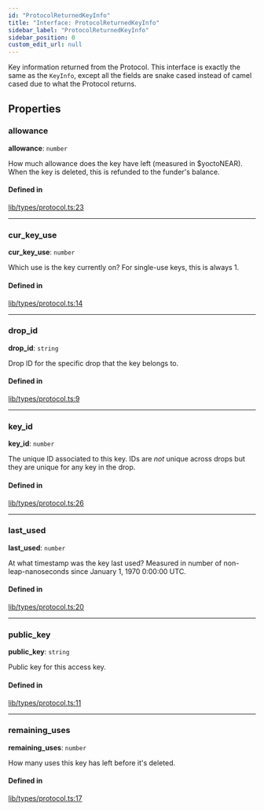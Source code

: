 ```yaml
---
id: "ProtocolReturnedKeyInfo"
title: "Interface: ProtocolReturnedKeyInfo"
sidebar_label: "ProtocolReturnedKeyInfo"
sidebar_position: 0
custom_edit_url: null
---
```


Key information returned from the Protocol. This interface is exactly the same as the `KeyInfo`, except all the fields are
snake cased instead of camel cased due to what the Protocol returns.

## Properties

### allowance

 **allowance**: `number`

How much allowance does the key have left (measured in $yoctoNEAR). When the key is deleted, this is refunded to the funder's balance.

#### Defined in

[lib/types/protocol.ts:23](https://github.com/keypom/keypom-js/blob/53ee056a4/packages/core/src/lib/types/protocol.ts#L23)

___

### cur\_key\_use

 **cur\_key\_use**: `number`

Which use is the key currently on? For single-use keys, this is always 1.

#### Defined in

[lib/types/protocol.ts:14](https://github.com/keypom/keypom-js/blob/53ee056a4/packages/core/src/lib/types/protocol.ts#L14)

___

### drop\_id

 **drop\_id**: `string`

Drop ID for the specific drop that the key belongs to.

#### Defined in

[lib/types/protocol.ts:9](https://github.com/keypom/keypom-js/blob/53ee056a4/packages/core/src/lib/types/protocol.ts#L9)

___

### key\_id

 **key\_id**: `number`

The unique ID associated to this key. IDs are *not* unique across drops but they are unique for any key in the drop.

#### Defined in

[lib/types/protocol.ts:26](https://github.com/keypom/keypom-js/blob/53ee056a4/packages/core/src/lib/types/protocol.ts#L26)

___

### last\_used

 **last\_used**: `number`

At what timestamp was the key last used? Measured in number of non-leap-nanoseconds since January 1, 1970 0:00:00 UTC.

#### Defined in

[lib/types/protocol.ts:20](https://github.com/keypom/keypom-js/blob/53ee056a4/packages/core/src/lib/types/protocol.ts#L20)

___

### public\_key

 **public\_key**: `string`

Public key for this access key.

#### Defined in

[lib/types/protocol.ts:11](https://github.com/keypom/keypom-js/blob/53ee056a4/packages/core/src/lib/types/protocol.ts#L11)

___

### remaining\_uses

 **remaining\_uses**: `number`

How many uses this key has left before it's deleted.

#### Defined in

[lib/types/protocol.ts:17](https://github.com/keypom/keypom-js/blob/53ee056a4/packages/core/src/lib/types/protocol.ts#L17)
